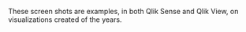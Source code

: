 These screen shots are examples, in both Qlik Sense and Qlik View, on visualizations created of the years.
